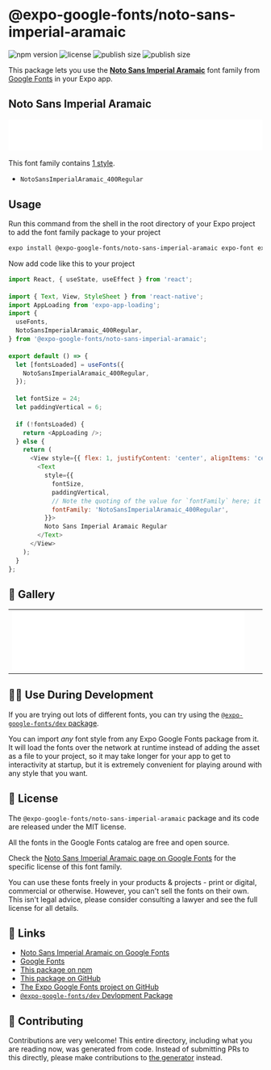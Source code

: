 # @expo-google-fonts/noto-sans-imperial-aramaic

![npm version](https://flat.badgen.net/npm/v/@expo-google-fonts/noto-sans-imperial-aramaic)
![license](https://flat.badgen.net/github/license/expo/google-fonts)
![publish size](https://flat.badgen.net/packagephobia/install/@expo-google-fonts/noto-sans-imperial-aramaic)
![publish size](https://flat.badgen.net/packagephobia/publish/@expo-google-fonts/noto-sans-imperial-aramaic)

This package lets you use the [**Noto Sans Imperial Aramaic**](https://fonts.google.com/specimen/Noto+Sans+Imperial+Aramaic) font family from [Google Fonts](https://fonts.google.com/) in your Expo app.

## Noto Sans Imperial Aramaic

![Noto Sans Imperial Aramaic](./font-family.png)

This font family contains [1 style](#-gallery).

- `NotoSansImperialAramaic_400Regular`

## Usage

Run this command from the shell in the root directory of your Expo project to add the font family package to your project
```sh
expo install @expo-google-fonts/noto-sans-imperial-aramaic expo-font expo-app-loading
```

Now add code like this to your project
```js
import React, { useState, useEffect } from 'react';

import { Text, View, StyleSheet } from 'react-native';
import AppLoading from 'expo-app-loading';
import {
  useFonts,
  NotoSansImperialAramaic_400Regular,
} from '@expo-google-fonts/noto-sans-imperial-aramaic';

export default () => {
  let [fontsLoaded] = useFonts({
    NotoSansImperialAramaic_400Regular,
  });

  let fontSize = 24;
  let paddingVertical = 6;

  if (!fontsLoaded) {
    return <AppLoading />;
  } else {
    return (
      <View style={{ flex: 1, justifyContent: 'center', alignItems: 'center' }}>
        <Text
          style={{
            fontSize,
            paddingVertical,
            // Note the quoting of the value for `fontFamily` here; it expects a string!
            fontFamily: 'NotoSansImperialAramaic_400Regular',
          }}>
          Noto Sans Imperial Aramaic Regular
        </Text>
      </View>
    );
  }
};

```

## 🔡 Gallery


||||
|-|-|-|
|![NotoSansImperialAramaic_400Regular](./NotoSansImperialAramaic_400Regular.ttf.png)||||


## 👩‍💻 Use During Development

If you are trying out lots of different fonts, you can try using the [`@expo-google-fonts/dev` package](https://github.com/expo/google-fonts/tree/master/font-packages/dev#readme).

You can import *any* font style from any Expo Google Fonts package from it. It will load the fonts
over the network at runtime instead of adding the asset as a file to your project, so it may take longer
for your app to get to interactivity at startup, but it is extremely convenient
for playing around with any style that you want.

## 📖 License

The `@expo-google-fonts/noto-sans-imperial-aramaic` package and its code are released under the MIT license.

All the fonts in the Google Fonts catalog are free and open source.

Check the [Noto Sans Imperial Aramaic page on Google Fonts](https://fonts.google.com/specimen/Noto+Sans+Imperial+Aramaic) for the specific license of this font family.

You can use these fonts freely in your products & projects - print or digital, commercial or otherwise. However, you can't sell the fonts on their own. This isn't legal advice, please consider consulting a lawyer and see the full license for all details.

## 🔗 Links

- [Noto Sans Imperial Aramaic on Google Fonts](https://fonts.google.com/specimen/Noto+Sans+Imperial+Aramaic)
- [Google Fonts](https://fonts.google.com/)
- [This package on npm](https://www.npmjs.com/package/@expo-google-fonts/noto-sans-imperial-aramaic)
- [This package on GitHub](https://github.com/expo/google-fonts/tree/master/font-packages/noto-sans-imperial-aramaic)
- [The Expo Google Fonts project on GitHub](https://github.com/expo/google-fonts)
- [`@expo-google-fonts/dev` Devlopment Package](https://github.com/expo/google-fonts/tree/master/font-packages/dev)

## 🤝 Contributing

Contributions are very welcome! This entire directory, including what you are reading now, was generated from code. Instead of submitting PRs to this directly, please make contributions to [the generator](https://github.com/expo/google-fonts/tree/master/packages/generator) instead.
